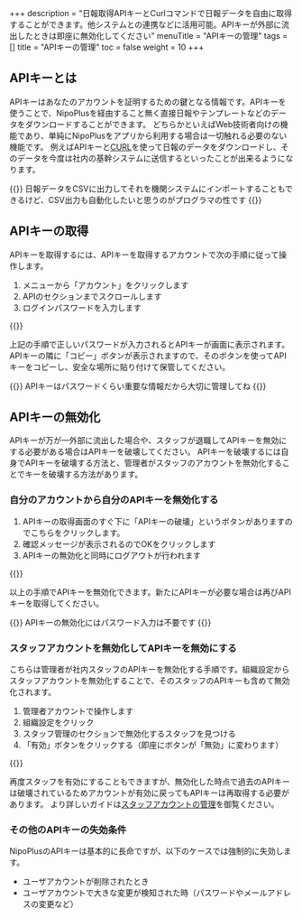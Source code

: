 +++
description = "日報取得APIキーとCurlコマンドで日報データを自由に取得することができます。他システムとの連携などに活用可能。APIキーが外部に流出したときは即座に無効化してください"
menuTitle = "APIキーの管理"
tags = []
title = "APIキーの管理"
toc = false
weight = 10
+++

## APIキーとは

APIキーはあなたのアカウントを証明するための鍵となる情報です。APIキーを使うことで、NipoPlusを経由すること無く直接日報やテンプレートなどのデータをダウンロードすることができます。
どちらかといえばWeb技術者向けの機能であり、単純にNipoPlusをアプリから利用する場合は一切触れる必要のない機能です。
例えばAPIキーと[CURL](https://curl.se/)を使って日報のデータをダウンロードし、そのデータを今度は社内の基幹システムに送信するといったことが出来るようになります。

{{<alice pos="right" icon="ok">}}
日報データをCSVに出力してそれを機関システムにインポートすることもできるけど、CSV出力も自動化したいと思うのがプログラマの性です
{{</alice>}}

## APIキーの取得

APIキーを取得するには、APIキーを取得するアカウントで次の手順に従って操作します。

1. メニューから「アカウント」をクリックします
1. APIのセクションまでスクロールします
1. ログインパスワードを入力します

{{<appscreen filename="apikeyGet" title="APIキーを取得するには再認証のためログインパスワードの入力が必要です" >}}

上記の手順で正しいパスワードが入力されるとAPIキーが画面に表示されます。APIキーの隣に「コピー」ボタンが表示されますので、そのボタンを使ってAPIキーをコピーし、安全な場所に貼り付けて保管してください。

{{<alice pos="right" icon="shield">}}
APIキーはパスワードくらい重要な情報だから大切に管理してね
{{</alice>}}

## APIキーの無効化

APIキーが万が一外部に流出した場合や、スタッフが退職してAPIキーを無効にする必要がある場合はAPIキーを破壊してください。
APIキーを破壊するには自身でAPIキーを破壊する方法と、管理者がスタッフのアカウントを無効化することでキーを破壊する方法があります。

### 自分のアカウントから自分のAPIキーを無効化する

1. APIキーの取得画面のすぐ下に「APIキーの破壊」というボタンがありますのでこちらをクリックします。
1. 確認メッセージが表示されるのでOKをクリックします
1. APIキーの無効化と同時にログアウトが行われます

{{<appscreen filename="invoke-api-key" title="APIキーの破壊をクリックしてAPIキーを無効化できます。この操作と同時にログアウトが自動で行われます" >}}

以上の手順でAPIキーを無効化できます。新たにAPIキーが必要な場合は再びAPIキーを取得してください。

{{<alice pos="right" icon="shield">}}
APIキーの無効化にはパスワード入力は不要です
{{</alice>}}

### スタッフアカウントを無効化してAPIキーを無効にする

こちらは管理者が社内スタッフのAPIキーを無効化する手順です。組織設定からスタッフアカウントを無効化することで、そのスタッフのAPIキーも含めて無効化されます。

1. 管理者アカウントで操作します
1. 組織設定をクリック
1. スタッフ管理のセクションで無効化するスタッフを見つける
1. 「有効」ボタンをクリックする（即座にボタンが「無効」に変わります）

{{<appscreen filename="disablestaff" title="特定のスタッフアカウントを無効化することでそのスタッフのAPIキーも含めて無効化されます" >}}

再度スタッフを有効にすることもできますが、無効化した時点で過去のAPIキーは破壊されているためアカウントが有効に戻ってもAPIキーは再取得する必要があります。
より詳しいガイドは[スタッフアカウントの管理](/manual/org/staff/)を御覧ください。

### その他のAPIキーの失効条件

NipoPlusのAPIキーは基本的に長命ですが、以下のケースでは強制的に失効します。

- ユーザアカウントが削除されたとき
- ユーザアカウントで大きな変更が検知された時（パスワードやメールアドレスの変更など）
